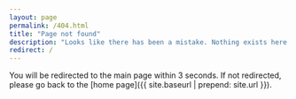 ```yaml
---
layout: page
permalink: /404.html
title: "Page not found"
description: "Looks like there has been a mistake. Nothing exists here."
redirect: /
---
```


You will be redirected to the main page within 3 seconds. If not redirected, please go back to the [home page]({{ site.baseurl | prepend: site.url }}).
